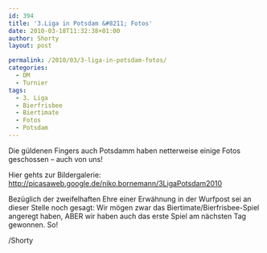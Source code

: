 ```yaml
---
id: 394
title: '3.Liga in Potsdam &#8211; Fotos'
date: 2010-03-18T11:32:38+01:00
author: Shorty
layout: post

permalink: /2010/03/3-liga-in-potsdam-fotos/
categories:
  - DM
  - Turnier
tags:
  - 3. Liga
  - Bierfrisbee
  - Biertimate
  - Fotos
  - Potsdam
---
```

Die güldenen Fingers auch Potsdamm haben netterweise einige Fotos geschossen &#8211; auch von uns!

Hier gehts zur Bildergalerie: <http://picasaweb.google.de/niko.bornemann/3LigaPotsdam2010>

Bezüglich der zweifelhaften Ehre einer Erwähnung in der Wurfpost sei an dieser Stelle noch gesagt: Wir mögen zwar das Biertimate/Bierfrisbee-Spiel angeregt haben, ABER wir haben auch das erste Spiel am nächsten Tag gewonnen. So!

/Shorty